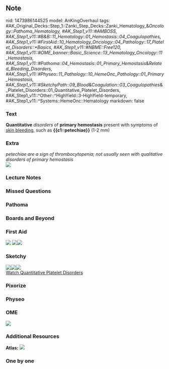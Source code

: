 ## Note
nid: 1473986144525
model: AnKingOverhaul
tags: #AK_Original_Decks::Step_1::Zanki_Step_Decks::Zanki_Hematology_&_Oncology::Pathoma_Hematology, #AK_Step1_v11::#AMBOSS, #AK_Step1_v11::#B&B::11_Hematology::01_Hemostasis::04_Coagulopathies, #AK_Step1_v11::#FirstAid::10_Hematology_Oncology::04_Pathology::17_Platelet_Disorders::*Basics, #AK_Step1_v11::#NBME::Free120, #AK_Step1_v11::#OME_banner::Basic_Science::13_Hematology_Oncology::11_Hemostasis, #AK_Step1_v11::#Pathoma::04_Hemostasis::01_Primary_Hemostasis_&_Related_Bleeding_Disorders, #AK_Step1_v11::#Physeo::11_Pathology::10_HemeOnc_Pathology::01_Primary_Hemostasis, #AK_Step1_v11::#SketchyPath::09_Blood_&_Coagulation::03_Coagulopathies_&_Platelet_Disorders::01_Quantitative_Platelet_Disorders, #AK_Step1_v11::^Other::^HighYield::3-HighYield-temporary, #AK_Step1_v11::^Systems::HemeOnc::Hematology
markdown: false

### Text
<div>
  <b>Quantitative</b> <i>disorders</i> of <b>primary hemostasis</b>
  present with symptoms of <u>skin bleeding</u>, such as
  <b>{{c1::petechiae}}</b> (1-2 mm)
</div>

### Extra
<div>
  <i>petechiae are a sign of thrombocytopenia; not usually seen
  with qualitative disorders of primary hemostasis</i>
</div>
<div><img src="paste-218631015236053.jpg"></div>

### Lecture Notes


### Missed Questions


### Pathoma


### Boards and Beyond


### First Aid
<img src="tmp4eLODm.png"> <img src="tmp4lRjJP.png"><img src=
"tmpyyGRpv.png">

### Sketchy
<div><img src=
"ITP%20platelet%20bleeding%20(petechiae,%20epistaxis,%20easy%20bruising)_1566160514431.jpg"><img src="Screen%20Shot%202020-02-13%20at%203.58.09%20PM.JPG"><img src="Zoverall%20picture%20(74)_1566160514431.JPG"></div><a href="https://dashboard.sketchy.com/study/medical/courses/medical-pathophysiology/units/medical-pathophysiology-blood-coagulation/videos/medical-pathophysiology-blood-and-coagulation-coagulopathies-and-platelet-disorders-quantitative-platelet-disorders?utm_source=anki&utm_medium=partnership&utm_campaign=february_update&utm_content=medical">Watch
Quantitative Platelet Disorders</a>

### Pixorize


### Physeo


### OME
<div class="ome-widget">
  <a href=
  "https://onlinemeded.org/spa/heme-onc/hemostasis/acquire?ref=anki">
  <img src="_OME_AnkiFlashcards_Lesson_3.png"></a>
</div>

### Additional Resources
<b>Atlas:</b> <img src="paste-102396315304424.png">

### One by one

